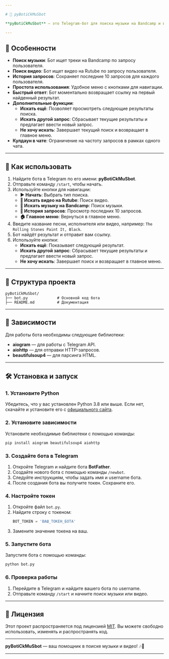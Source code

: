 ```yaml
---

# 🎵 pyBotiCkMuSbot

**pyBotiCkMuSbot** — это Telegram-бот для поиска музыки на Bandcamp и видео на Rutube. Просто отправьте боту название песни, исполнителя или видео, и он найдёт для вас трек или видео и отправит ссылку. Быстро, просто и удобно! Бот также поддерживает историю запросов и удобное меню для навигации.

---
```


## 🚀 Особенности

- **Поиск музыки**: Бот ищет треки на Bandcamp по запросу пользователя.
- **Поиск видео**: Бот ищет видео на Rutube по запросу пользователя.
- **История запросов**: Сохраняет последние 10 запросов для каждого пользователя.
- **Простота использования**: Удобное меню с кнопками для навигации.
- **Быстрый ответ**: Бот моментально возвращает ссылку на первый найденный результат.
- **Дополнительные функции**:
  - **Искать ещё**: Позволяет просмотреть следующие результаты поиска.
  - **Искать другой запрос**: Сбрасывает текущие результаты и предлагает ввести новый запрос.
  - **Не хочу искать**: Завершает текущий поиск и возвращает в главное меню.
- **Кулдаун в чате**: Ограничение на частоту запросов в рамках одного чата.

---

## 🎯 Как использовать

1. Найдите бота в Telegram по его имени: **pyBotiCkMuSbot**.
2. Отправьте команду `/start`, чтобы начать.
3. Используйте кнопки для навигации:
   - **▶️ Начать**: Выбрать тип поиска.
   - **🎥 Искать видео на Rutube**: Поиск видео.
   - **🎵 Искать музыку на Bandcamp**: Поиск музыки.
   - **📜 История запросов**: Просмотр последних 10 запросов.
   - **🏠 Главное меню**: Вернуться в главное меню.
4. Введите название песни, исполнителя или видео, например: `The Rolling Stones Paint It, Black`.
5. Бот найдёт результат и отправит вам ссылку.
6. Используйте кнопки:
   - **Искать ещё**: Показывает следующий результат.
   - **Искать другой запрос**: Сбрасывает текущие результаты и предлагает ввести новый запрос.
   - **Не хочу искать**: Завершает поиск и возвращает в главное меню.

---

## 📂 Структура проекта

```
pyBotiCkMuSbot/
├── bot.py             # Основной код бота
├── README.md          # Документация
```

---

## 📝 Зависимости

Для работы бота необходимы следующие библиотеки:

- **aiogram** — для работы с Telegram API.
- **aiohttp** — для отправки HTTP-запросов.
- **beautifulsoup4** — для парсинга HTML.

---

## 🛠️ Установка и запуск

### 1. Установите Python
Убедитесь, что у вас установлен Python 3.8 или выше. Если нет, скачайте и установите его с [официального сайта](https://www.python.org/downloads/).

### 2. Установите зависимости
Установите необходимые библиотеки с помощью команды:

```bash
pip install aiogram beautifulsoup4 aiohttp
```

### 3. Создайте бота в Telegram
1. Откройте Telegram и найдите бота **BotFather**.
2. Создайте нового бота с помощью команды `/newbot`.
3. Следуйте инструкциям, чтобы задать имя и username бота.
4. После создания бота вы получите токен. Сохраните его.

### 4. Настройте токен
1. Откройте файл `bot.py`.
2. Найдите строку с токеном:
   ```python
   BOT_TOKEN = 'ВАШ_ТОКЕН_БОТА'
   ```
3. Замените значение токена на ваш.

### 5. Запустите бота
Запустите бота с помощью команды:

```bash
python bot.py
```

### 6. Проверка работы
1. Перейдите в Telegram и найдите вашего бота по username.
2. Отправьте команду `/start` и начните поиск музыки или видео.

---

## 📄 Лицензия

Этот проект распространяется под лицензией [MIT](LICENSE). Вы можете свободно использовать, изменять и распространять код.

---

**pyBotiCkMuSbot** — ваш помощник в поиске музыки и видео! 🎶🎥

---
